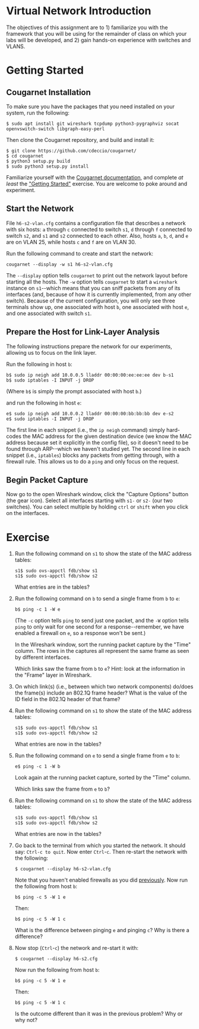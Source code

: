# Virtual Network Introduction

The objectives of this assignment are to 1) familiarize you with the framework
that you will be using for the remainder of class on which your labs will be
developed, and 2) gain hands-on experience with switches and VLANS.


# Getting Started

 
## Cougarnet Installation
To make sure you have the packages that you need installed on your system, run
the following:

```
$ sudo apt install git wireshark tcpdump python3-pygraphviz socat openvswitch-switch libgraph-easy-perl
```

Then clone the Cougarnet repository, and build and install it:

```
$ git clone https://github.com/cdeccio/cougarnet/
$ cd cougarnet
$ python3 setup.py build
$ sudo python3 setup.py install
```

Familiarize yourself with the [Cougarnet
documentation](#https://github.com/cdeccio/cougarnet/blob/main/README.md), and
complete *at least* the ["Getting
Started"](#https://github.com/cdeccio/cougarnet/blob/main/README.md#getting-started)
exercise.  You are welcome to poke around and experiment.


## Start the Network
File `h6-s2-vlan.cfg` contains a configuration file that describes a network
with six hosts: `a` through `c` connected to switch `s1`, `d` through `f`
connected to switch `s2`, and `s1` and `s2` connected to each other.  Also,
hosts `a`, `b`, `d`, and `e` are on VLAN 25, while hosts `c` and `f` are on
VLAN 30.
   
Run the following command to create and start the network:

```
cougarnet --display -w s1 h6-s2-vlan.cfg
```

The `--display` option tells `cougarnet` to print out the network layout before
starting all the hosts.  The `-w` option tells `cougarnet` to start a
`wireshark` instance on `s1`--which means that you can sniff packets from any
of its interfaces (and, because of how it is currently implemented, from any
other switch).  Because of the current configuration, you will only see three
terminals show up, one associated with host `b`, one associated with host `e`,
and one associated with switch `s1`.


## Prepare the Host for Link-Layer Analysis
The following instructions prepare the network for our experiments, allowing us
to focus on the link layer.

Run the following in host `b`:

```
b$ sudo ip neigh add 10.0.0.5 lladdr 00:00:00:ee:ee:ee dev b-s1
b$ sudo iptables -I INPUT -j DROP
```

(Where `b$` is simply the prompt associated with host `b`.)

and run the following in host `e`:

```
e$ sudo ip neigh add 10.0.0.2 lladdr 00:00:00:bb:bb:bb dev e-s2
e$ sudo iptables -I INPUT -j DROP
```

The first line in each snippet (i.e., the `ip neigh` command) simply hard-codes
the MAC address for the given destination device (we know the MAC address
because set it explicitly in the config file), so it doesn't need to be found
through ARP--which we haven't studied yet.  The second line in each snippet
(i.e., `iptables`) blocks any packets from getting through, with a firewall
rule.  This allows us to do a `ping` and only focus on the request.


## Begin Packet Capture
Now go to the open Wireshark window, click the "Capture Options" button (the
gear icon).  Select all interfaces starting with `s1-` or `s2-` (our two
switches).  You can select multiple by holding `ctrl` or `shift` when you click
on the interfaces.


# Exercise

 1. Run the following command on `s1` to show the state of the MAC address
    tables:

    ```
    s1$ sudo ovs-appctl fdb/show s1
    s1$ sudo ovs-appctl fdb/show s2
    ```

    What entries are in the tables?


 2. Run the following command on `b` to send a single frame from `b` to `e`:
   
    ```
    b$ ping -c 1 -W e
    ```

    (The `-c` option tells `ping` to send just one packet, and the `-W` option
    tells `ping` to only wait for one second for a response--remember, we have
    enabled a firewall on `e`, so a response won't be sent.)

    In the Wireshark window, sort the running packet capture by the "Time"
    column.  The rows in the captures all represent the same frame as seen by
    different interfaces.

    Which links saw the frame from `b` to `e`?  Hint: look at the information in
    the "Frame" layer in Wireshark.


 3. On which link(s) (i.e., between which two network components) do/does the
    frame(s) include an 802.1Q frame header?  What is the value of the ID field
    in the 802.1Q header of that frame?

    
 4. Run the following command on `s1` to show the state of the MAC address
    tables:

    ```
    s1$ sudo ovs-appctl fdb/show s1
    s1$ sudo ovs-appctl fdb/show s2
    ```

    What entries are now in the tables?


 5. Run the following command on `e` to send a single frame from `e` to `b`:
   
    ```
    e$ ping -c 1 -W b
    ```

    Look again at the running packet capture, sorted by the "Time" column.

    Which links saw the frame from `e` to `b`?


 6. Run the following command on `s1` to show the state of the MAC address
    tables:

    ```
    s1$ sudo ovs-appctl fdb/show s1
    s1$ sudo ovs-appctl fdb/show s2
    ```

    What entries are now in the tables?


 7. Go back to the terminal from which you started the network.  It should say:
    `Ctrl-c to quit`.  Now enter `Ctrl`-`c`.  Then re-start the network with
    the following:
   
    ```
    $ cougarnet --display h6-s2-vlan.cfg
    ```

    Note that you haven't enabled firewalls as you did
    [previously](#prepare-the-host-for-link-layer-analysis).
    Now run the following from host `b`:

    ```
    b$ ping -c 5 -W 1 e
    ```

    Then:

    ```
    b$ ping -c 5 -W 1 c
    ```

    What is the difference between pinging `e` and pinging `c`?  Why is there a
    difference?


 8. Now stop (`Ctrl`-`c`) the network and re-start it with:
    
    ```
    $ cougarnet --display h6-s2.cfg
    ```

    Now run the following from host `b`:

    ```
    b$ ping -c 5 -W 1 e
    ```

    Then:

    ```
    b$ ping -c 5 -W 1 c
    ```

    Is the outcome different than it was in the previous problem?  Why or why
    not?



